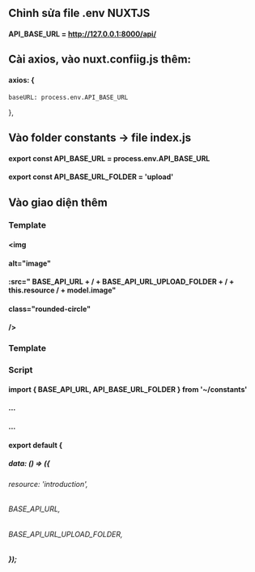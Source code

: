 ## Chỉnh sửa file .env NUXTJS 
#### API_BASE_URL = http://127.0.0.1:8000/api/
## Cài axios, vào nuxt.confiig.js thêm:
#### axios: {
    baseURL: process.env.API_BASE_URL
  },
## Vào folder constants -> file index.js
#### export const API_BASE_URL = process.env.API_BASE_URL
#### export const API_BASE_URL_FOLDER = 'upload'
## Vào giao diện thêm
### Template
#### <img
####      alt="image"
####      :src="  BASE_API_URL + / + BASE_API_URL_UPLOAD_FOLDER + / + this.resource / + model.image"
####      class="rounded-circle"
#### />
### Template
### Script
#### import { BASE_API_URL, API_BASE_URL_FOLDER } from '~/constants'
#### ...
#### ...
#### export default {
##### data: () => ({
###### resource: 'introduction',
###### BASE_API_URL,
###### BASE_API_URL_UPLOAD_FOLDER,
##### });
######
######
